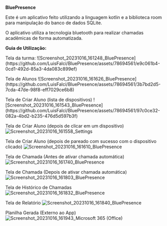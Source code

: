 **BluePresence**

Este é um aplicativo feito utilizando a linguagem kotlin e a biblioteca room para manipulação do banco de dados SQLite.

O aplicativo utiliza a tecnologia bluetooth para realizar chamadas acadêmicas de forma automatizada.

**Guia de Utilização:**

<p>
  Tela da turma:
![Screenshot_20231016_161248_BluePresence](https://github.com/LuisFalci/BluePresence/assets/78694561/e9c061b4-0cd1-492d-85a3-4da083c899ef)
</p>


<p>
  Tela de Alunos
![Screenshot_20231016_161626_BluePresence](https://github.com/LuisFalci/BluePresence/assets/78694561/3b7bd2d5-7cda-47de-98f8-eff7029ce6b8)
</p>

<p>
  Tela de Criar Aluno (lista de dispositivos)
![Screenshot_20231016_161543_BluePresence](https://github.com/LuisFalci/BluePresence/assets/78694561/97c0ce32-082a-4bd2-b235-476d5d597b3f)
</p>






Tela de Criar Aluno (depois de clicar em um dispositivo)
![Screenshot_20231016_161558_Settings](https://github.com/LuisFalci/BluePresence/assets/78694561/24c59287-99ad-4918-858f-3ae43e485df1)



Tela de Criar Aluno (depois de pareado com sucesso com o dispositivo clicado)
![Screenshot_20231016_161610_BluePresence](https://github.com/LuisFalci/BluePresence/assets/78694561/ee9933db-2cf0-4b6b-bda3-b7e8082afff2)



Tela de Chamada (Antes de ativar chamada automática)
![Screenshot_20231016_161740_BluePresence](https://github.com/LuisFalci/BluePresence/assets/78694561/e82b41a4-382b-46e1-873a-6a2a964791d0)



Tela de Chamada (Depois de ativar chamada automática)
![Screenshot_20231016_161803_BluePresence](https://github.com/LuisFalci/BluePresence/assets/78694561/74ddf53d-2bb3-436c-bb24-48a9f0e6a4ca)



Tela de Histórico de Chamadas
![Screenshot_20231016_161832_BluePresence](https://github.com/LuisFalci/BluePresence/assets/78694561/428f3e02-9829-4f00-98c0-ac0d2109629f)



Tela de Relatório
![Screenshot_20231016_161840_BluePresence](https://github.com/LuisFalci/BluePresence/assets/78694561/f49a6054-bb22-48f6-89cc-853351293944)



Planilha Gerada (Externo ao App)
![Screenshot_20231016_161943_Microsoft 365 (Office)](https://github.com/LuisFalci/BluePresence/assets/78694561/55fe5127-bd43-4f6e-843f-3deccf367473)








